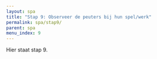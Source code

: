 ```yaml
---
layout: spa
title: "Stap 9: Observeer de peuters bij hun spel/werk"
permalink: spa/stap9/
parent: spa
menu_index: 9
---
```


Hier staat stap 9.
